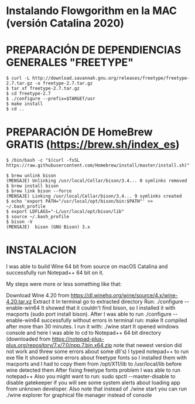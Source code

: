 # Instalando Flowgorithm en la MAC (versión Catalina 2020)

# PREPARACIÓN DE DEPENDIENCIAS GENERALES "FREETYPE"
```
$ curl -L http://download.savannah.gnu.org/releases/freetype/freetype-2.7.tar.gz -o freetype-2.7.tar.gz
$ tar xf freetype-2.7.tar.gz
$ cd freetype-2.7
$ ./configure --prefix=$TARGET/usr
$ make install
$ cd ..
```

# PREPARACIÓN DE HomeBrew GRATIS (https://brew.sh/index_es)
```
$ /bin/bash -c "$(curl -fsSL https://raw.githubusercontent.com/Homebrew/install/master/install.sh)"

$ brew unlink bison
(MENSAJE) Unlinking /usr/local/Cellar/bison/3.4... 0 symlinks removed
$ brew install bison
$ brew link bison --force
(MENSAJE) Linking /usr/local/Cellar/bison/3.4... 9 symlinks created
$ echo 'export PATH="/usr/local/opt/bison/bin:$PATH"' >> ~/.bash_profile
$ export LDFLAGS="-L/usr/local/opt/bison/lib"
$ source ~/.bash_profile
$ bison -V
(MENSAJE)  bison (GNU Bison) 3.x
```
# INSTALACION
I was able to build Wine 64 bit from source on macOS Catalina and successfully run Notepad++ 64 bit on it.

My steps were more or less something like that:

Download Wine 4.20 from https://dl.winehq.org/wine/source/4.x/wine-4.20.tar.xz
Extract it
In terminal go to extracted directory
Run: ./configure --enable-win64
It showed that it couldn't find bison, so I installed it with macports (sudo port install bison).
After I was able to run ./configure --enable-win64 successfully without errors in terminal run: make
It compiled after more than 30 minutes.
I run it with: ./wine start
It opened windows console and here I was able to cd to Notepad++ 64 bit directory (downloaded from https://notepad-plus-plus.org/repository/7.x/7.0/npp.7.bin.x64.zip note that newest version did not work and threw some errors about some dll's)
I typed notepad++ to run exe file
It showed some errors about freetype fonts so I installed them with macports and I had to copy them from /opt/X11/lib to /usr/local/lib before wine detected them
After fixing freetype fonts problem I was able to run notepad++
Also you might want to run: sudo spctl --master-disable to disable gatekeeper if you will see some system alerts about loading app from unknown developer.
Also note that instead of ./wine start you can run ./wine explorer for graphical file manager instead of console
